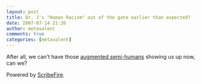 ```yaml
---
layout: post
title: Dr. J's "Human Racism" out of the gate earlier than expected?
date: 2007-07-14 21:26
author: metavalent
comments: true
categories: [metavalent]
---
```

After all, we can't have those <a href="https://www.cnn.com/video/#/video/sports/2007/07/14/vinci.italy.blade.runner.cnn">augmented semi-humans</a> showing us up now, can we?

<p class="poweredbyperformancing">Powered by <a href="https://scribefire.com/">ScribeFire</a>.</p>
